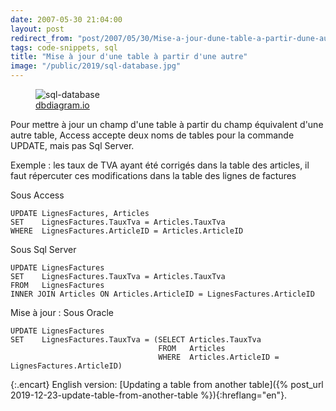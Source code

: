 ```yaml
---
date: 2007-05-30 21:04:00
layout: post
redirect_from: "post/2007/05/30/Mise-a-jour-dune-table-a-partir-dune-autre"
tags: code-snippets, sql
title: "Mise à jour d'une table à partir d'une autre"
image: "/public/2019/sql-database.jpg"
---
```


<figure>
  <img src="{{ page.image }}" alt="sql-database" />
  <figcaption>
    <a href="https://dbdiagram.io/">dbdiagram.io</a>
  </figcaption>
</figure>

Pour mettre à jour un champ d'une table à partir du champ équivalent d'une
autre table, Access accepte deux noms de tables pour la commande UPDATE, mais
pas Sql Server.

Exemple : les taux de TVA ayant été corrigés dans la table des
articles, il faut répercuter ces modifications dans la table des lignes de
factures

Sous Access

```
UPDATE LignesFactures, Articles
SET    LignesFactures.TauxTva = Articles.TauxTva
WHERE  LignesFactures.ArticleID = Articles.ArticleID
```

Sous Sql Server

```
UPDATE LignesFactures
SET    LignesFactures.TauxTva = Articles.TauxTva
FROM   LignesFactures
INNER JOIN Articles ON Articles.ArticleID = LignesFactures.ArticleID
```

Mise à jour : Sous Oracle

```
UPDATE LignesFactures
SET    LignesFactures.TauxTva = (SELECT Articles.TauxTva
                                 FROM   Articles
                                 WHERE  Articles.ArticleID = LignesFactures.ArticleID)
```

{:.encart}
English version: [Updating a table from another table]({% post_url 2019-12-23-update-table-from-another-table %}){:hreflang="en"}.
